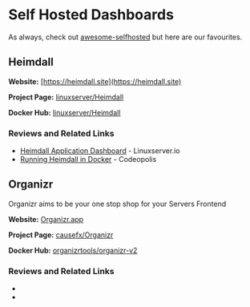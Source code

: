 # Self Hosted Dashboards

As always, check out [awesome-selfhosted](https://github.com/awesome-selfhosted/awesome-selfhosted) but here are our favourites.

## Heimdall

**Website:** [https://heimdall.site](https://heimdall.site)

**Project Page:** [linuxserver/Heimdall](https://github.com/linuxserver/Heimdall)

**Docker Hub:** [linuxserver/Heimdall](https://hub.docker.com/r/linuxserver/heimdall)

### Reviews and Related Links
   * [Heimdall Application Dashboard](https://blog.linuxserver.io/2018/02/12/heimdall-application-dashboard/) - Linuxserver.io
   * [Running Heimdall in Docker](http://codeopolis.com/posts/running-heimdall-in-docker/) - Codeopolis


## Organizr
Organizr aims to be your one stop shop for your Servers Frontend

**Website:** [Organizr.app](https://organizr.app)

**Project Page:** [causefx/Organizr](https://github.com/causefx/Organizr)

**Docker Hub:** [organizrtools/organizr-v2](https://hub.docker.com/r/organizrtools/organizr-v2/)

### Reviews and Related Links
  *
  *
